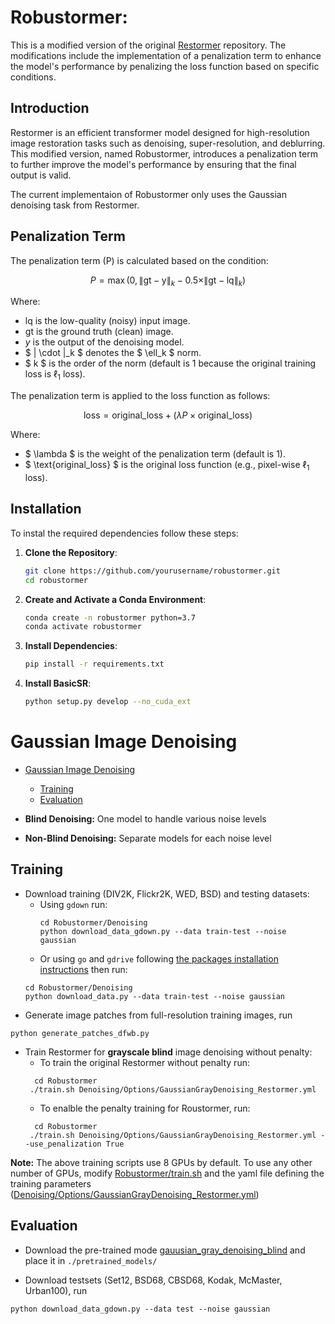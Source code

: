 
# Robustormer:

This is a modified version of the original [Restormer](https://github.com/swz30/Restormer) repository.
The modifications include the implementation of a penalization term to enhance the model's performance by penalizing the loss function based on specific conditions.


## Introduction
Restormer is an efficient transformer model designed for high-resolution image restoration tasks such as denoising, super-resolution, and deblurring.
This modified version, named Robustormer, introduces a penalization term to further improve the model's performance by ensuring that the final output is valid.

The current implementaion of Robustormer only uses the Gaussian denoising task from Restormer.
## Penalization Term

The penalization term \(P\) is calculated based on the condition:

$$ P = \max\left(0, \| \text{gt} - \text{y} \|_k - 0.5 \times \| \text{gt} - \text{lq} \|_k \right) $$

Where:
-  $\text{lq}$ is the low-quality (noisy) input image.
- $\text{gt}$ is the ground truth (clean) image.
- $y$ is the output of the denoising model.
- $ \| \cdot \|_k $ denotes the $ \ell_k $ norm.
- $ k $ is the order of the norm (default is 1 because the original training loss is $\ell_1$ loss).

The penalization term is applied to the loss function as follows:

$$ \text{loss} = \text{original\_loss} + (\lambda P \times \text{original\_loss}) $$

Where:
- $ \lambda $ is the weight of the penalization term (default is 1).
- $ \text{original\_loss} $ is the original loss function (e.g., pixel-wise $\ell_1$ loss).


## Installation

To instal the required dependencies follow these steps:
1. **Clone the Repository**:
    ```bash
    git clone https://github.com/yourusername/robustormer.git
    cd robustormer
    ```

2. **Create and Activate a Conda Environment**:
    ```bash
    conda create -n robustormer python=3.7
    conda activate robustormer
    ```

3. **Install Dependencies**:
    ```bash
    pip install -r requirements.txt
    ```

4. **Install BasicSR**:
    ```bash
    python setup.py develop --no_cuda_ext
    ```
# Gaussian Image Denoising 

- [Gaussian Image Denoising](#gaussian-image-denoising)
  * [Training](#training)
  * [Evaluation](#evaluation)

- **Blind Denoising:** One model to handle various noise levels
- **Non-Blind Denoising:** Separate models for each noise level

## Training

- Download training (DIV2K, Flickr2K, WED, BSD) and testing datasets:
    - Using `gdown` run:
      ```
      cd Robustormer/Denoising
      python download_data_gdown.py --data train-test --noise gaussian
      ```
    - Or using `go` and `gdrive` following [the packages installation instructions](https://github.com/swz30/Restormer/blob/main/INSTALL.md#download-datasets-from-google-drive) then run:
    ```
    cd Robustormer/Denoising
    python download_data.py --data train-test --noise gaussian
    ```
- Generate image patches from full-resolution training images, run
```
python generate_patches_dfwb.py
```

- Train Restormer for **grayscale blind** image denoising without penalty:
   - To train the original Restormer without penalty run:
   ```
     cd Robustormer
    ./train.sh Denoising/Options/GaussianGrayDenoising_Restormer.yml
   ```
   - To enalble the penalty training for Roustormer, run:
   ```
     cd Robustormer
    ./train.sh Denoising/Options/GaussianGrayDenoising_Restormer.yml --use_penalization True
   ```

**Note:** The above training scripts use 8 GPUs by default. To use any other number of GPUs, modify [Robustormer/train.sh](../train.sh) and the yaml file defining the training parameters ([Denoising/Options/GaussianGrayDenoising_Restormer.yml](Options/GaussianGrayDenoising_Restormer.yml))

## Evaluation

- Download the pre-trained mode [gauusian_gray_denoising_blind](https://drive.google.com/drive/folders/1Qwsjyny54RZWa7zC4Apg7exixLBo4uF0?usp=sharing) and place it in `./pretrained_models/`

- Download testsets (Set12, BSD68, CBSD68, Kodak, McMaster, Urban100), run 
```
python download_data_gdown.py --data test --noise gaussian
```
